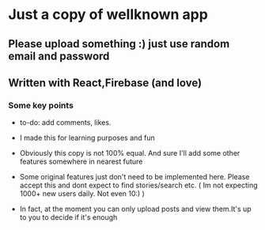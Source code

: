 # Just a copy of wellknown app

## Please upload something :) just use random email and password

## Written with React,Firebase (and love)

### Some key points

- to-do: add comments, likes.

- I made this for learning purposes and fun

- Obviously this copy is not 100% equal. And sure I'll add some other features somewhere in nearest future

- Some original features just don't need to be implemented here. Please accept this and dont expect to find stories/search etc. ( Im not expecting 1000+ new users daily. Not even 10:) )

- In fact, at the moment you can only upload posts and view them.It's up to you to decide if it's enough
